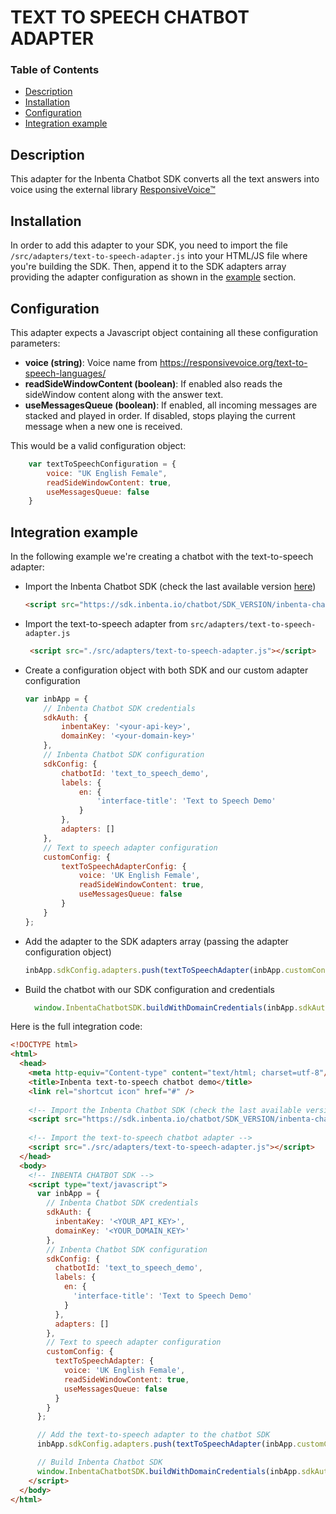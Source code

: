 # TEXT TO SPEECH CHATBOT ADAPTER

### Table of Contents
* [Description](#description)
* [Installation](#installation)
* [Configuration](#configuration)
* [Integration example](#integration-example)

## Description
This adapter for the Inbenta Chatbot SDK converts all the text answers into voice using the external library [ResponsiveVoice&trade;](https://responsivevoice.org/)
## Installation
In order to add this adapter to your SDK, you need to import the file `/src/adapters/text-to-speech-adapter.js` into your HTML/JS file where you're building the SDK. Then, append it to the SDK adapters array providing the adapter configuration as shown in the [example](#integration-example) section.

## Configuration
This adapter expects a Javascript object containing all these configuration parameters:
- **voice (string)**: Voice name from https://responsivevoice.org/text-to-speech-languages/
 - **readSideWindowContent (boolean)**: If enabled also reads the sideWindow content along with the answer text.
 - **useMessagesQueue (boolean)**: If enabled, all incoming messages are stacked and played in order. If disabled, stops playing the current message when a new one is received.

This would be a valid configuration object:
```javascript
    var textToSpeechConfiguration = {
        voice: "UK English Female",
        readSideWindowContent: true,
        useMessagesQueue: false
    }
```
## Integration example
In the following example we're creating a chatbot with the text-to-speech adapter:
* Import the Inbenta Chatbot SDK (check the last available version [here](https://developers.inbenta.io/chatbot/javascript-sdk/sdk-subresource-integrity))
    ```html
    <script src="https://sdk.inbenta.io/chatbot/SDK_VERSION/inbenta-chatbot-sdk.js"></script>
    ```
* Import the text-to-speech adapter from `src/adapters/text-to-speech-adapter.js`
    ```html
     <script src="./src/adapters/text-to-speech-adapter.js"></script>
    ```
* Create a configuration object with both SDK and our custom adapter configuration
    ```javascript
    var inbApp = {
        // Inbenta Chatbot SDK credentials
        sdkAuth: {
            inbentaKey: '<your-api-key>',
            domainKey: '<your-domain-key>'
        },
        // Inbenta Chatbot SDK configuration
        sdkConfig: {
            chatbotId: 'text_to_speech_demo',
            labels: {
                en: {
                    'interface-title': 'Text to Speech Demo'
                }
            },
            adapters: []
        },
        // Text to speech adapter configuration
        customConfig: {
            textToSpeechAdapterConfig: {
                voice: 'UK English Female',  
                readSideWindowContent: true,
                useMessagesQueue: false
            }
        }
    };
    ```
* Add the adapter to the SDK adapters array (passing the adapter configuration object)
    ```javascript
    inbApp.sdkConfig.adapters.push(textToSpeechAdapter(inbApp.customConfig.textToSpeechAdapterConfig));
    ```
* Build the chatbot with our SDK configuration and credentials
    ```javascript
      window.InbentaChatbotSDK.buildWithDomainCredentials(inbApp.sdkAuth, inbApp.sdkConfig);
    ```

Here is the full integration code:
```html
<!DOCTYPE html>
<html>
  <head>
    <meta http-equiv="Content-type" content="text/html; charset=utf-8"/>
    <title>Inbenta text-to-speech chatbot demo</title>
    <link rel="shortcut icon" href="#" />
    
    <!-- Import the Inbenta Chatbot SDK (check the last available version [here](https://developers.inbenta.io/chatbot/javascript-sdk/sdk-subresource-integrity)) -->
    <script src="https://sdk.inbenta.io/chatbot/SDK_VERSION/inbenta-chatbot-sdk.js"></script>
    
    <!-- Import the text-to-speech chatbot adapter -->
    <script src="./src/adapters/text-to-speech-adapter.js"></script>
  </head>
  <body>
    <!-- INBENTA CHATBOT SDK -->
    <script type="text/javascript">
      var inbApp = {
        // Inbenta Chatbot SDK credentials
        sdkAuth: {
          inbentaKey: '<YOUR_API_KEY>',
          domainKey: '<YOUR_DOMAIN_KEY>'
        },
        // Inbenta Chatbot SDK configuration
        sdkConfig: {
          chatbotId: 'text_to_speech_demo',
          labels: {
            en: {
              'interface-title': 'Text to Speech Demo'
            }
          },
          adapters: []
        },
        // Text to speech adapter configuration
        customConfig: {
          textToSpeechAdapter: {
            voice: 'UK English Female',  
            readSideWindowContent: true,
            useMessagesQueue: false
          }
        }
      };

      // Add the text-to-speech adapter to the chatbot SDK
      inbApp.sdkConfig.adapters.push(textToSpeechAdapter(inbApp.customConfig.textToSpeechAdapter));

      // Build Inbenta Chatbot SDK
      window.InbentaChatbotSDK.buildWithDomainCredentials(inbApp.sdkAuth, inbApp.sdkConfig);
    </script>
  </body>
</html>
```
